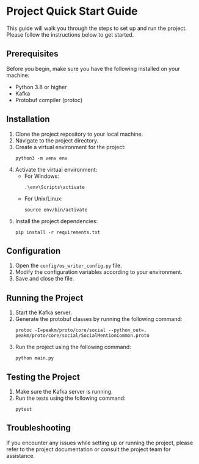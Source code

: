 # Project Quick Start Guide

This guide will walk you through the steps to set up and run the project. Please follow the instructions below to get started.

## Prerequisites
Before you begin, make sure you have the following installed on your machine:
- Python 3.8 or higher
- Kafka
- Protobuf compiler (protoc)

## Installation
1. Clone the project repository to your local machine.
2. Navigate to the project directory.
3. Create a virtual environment for the project:
   ```
   python3 -m venv env
   ```
4. Activate the virtual environment:
   - For Windows:
     ```
     .\env\Scripts\activate
     ```
   - For Unix/Linux:
     ```
     source env/bin/activate
     ```
5. Install the project dependencies:
   ```
   pip install -r requirements.txt
   ```

## Configuration
1. Open the `config/os_writer_config.py` file.
2. Modify the configuration variables according to your environment.
3. Save and close the file.

## Running the Project
1. Start the Kafka server.
2. Generate the protobuf classes by running the following command:
   ```
   protoc -I=peakm/proto/core/social --python_out=. peakm/proto/core/social/SocialMentionCommon.proto
   ```
3. Run the project using the following command:
   ```
   python main.py
   ```

## Testing the Project
1. Make sure the Kafka server is running.
2. Run the tests using the following command:
   ```
   pytest
   ```

## Troubleshooting
If you encounter any issues while setting up or running the project, please refer to the project documentation or consult the project team for assistance. 